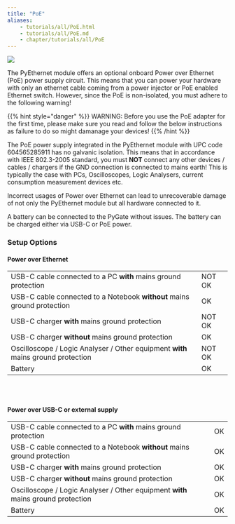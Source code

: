 ```yaml
---
title: "PoE"
aliases:
    - tutorials/all/PoE.html
    - tutorials/all/PoE.md
    - chapter/tutorials/all/PoE
---
```


![](/gitbook/assets/PoE-NI.png)

The PyEthernet module offers an optional onboard Power over Ethernet (PoE) power supply circuit. This means that you can power your hardware with only an ethernet cable coming from a power injector or PoE enabled Ethernet switch. However, since the PoE is non-isolated, you must adhere to the following warning!

{{% hint style="danger" %}}
WARNING: Before you use the PoE adapter for the first time, please make sure you read and follow the below instructions as failure to do so might damanage your devices!
{{% /hint %}}

The PoE power supply integrated in the PyEthernet module with UPC code 604565285911 has no galvanic isolation. This means that in accordance with
IEEE 802.3-2005 standard, you must <b>NOT</b> connect any other devices / cables / chargers if the GND connection is connected to mains earth!
This is typically the case with PCs, Oscilloscopes, Logic Analysers, current consumption measurement devices etc.

Incorrect usages of Power over Ethernet can lead to unrecoverable damage of not only the PyEthernet module but all hardware connected to it.

A battery can be connected to the PyGate without issues. The battery can be charged either via USB-C or PoE power.


<h3>Setup Options</h3>

<h4> Power over Ethernet</h4>
<div class="poe-table">
<table class="poe">
	<tbody>
		<tr>
			<td> USB-C cable connected to a PC <b>with</b> mains ground protection</td>
			<td class="red">NOT OK</td>
    </tr>
    <tr>
			<td> USB-C cable connected to a Notebook <b>without</b> mains ground protection</td>
			<td class="green">  OK</td>
    </tr>
    <tr>
			<td> USB-C charger <b>with</b> mains ground protection</td>
			<td class="red">  NOT OK</td>
    </tr>
    <tr>
			<td> USB-C charger <b>without</b> mains ground protection</td>
			<td class="green">  OK</td>
    </tr>
		<tr>
			<td> Oscilloscope / Logic Analyser / Other equipment <b>with</b> mains ground protection</td>
			<td class="red">  NOT OK</td>
    </tr>
    <tr>
			<td> Battery</td>
			<td class="green"> OK</td>
    </tr>
	</tbody>
</table>
</div>

<br><br>
<h4> Power over USB-C or external supply</h4>
<div class="poe-table">
<table class="poe">
	<tbody>
		<tr>
			<td> USB-C cable connected to a PC <b>with</b> mains ground protection</td>
			<td class="green">OK</td>
    </tr>
    <tr>
			<td> USB-C cable connected to a Notebook <b>without</b> mains ground protection</td>
			<td class="green"> OK </td>
    </tr>
    <tr>
			<td> USB-C charger <b>with</b> mains ground protection</td>
			<td class="green"> OK </td>
    </tr>
    <tr>
			<td> USB-C charger <b>without</b> mains ground protection</td>
			<td class="green"> OK </td>
    </tr>
		<tr>
			<td> Oscilloscope / Logic Analyser / Other equipment <b>with</b> mains ground protection</td>
			<td class="green"> OK </td>
    </tr>
    <tr>
			<td> Battery</td>
			<td class="green"> OK </td>
    </tr>
	</tbody>
</table>
</div>

